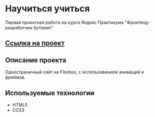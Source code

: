 # Научиться учиться

Первая проектная работа на курсе Яндекс Практикума "Фронтенд-разработчик буткемп".

## [Ссылка на проект](https://lizaelkina.github.io/how-to-learn-bootcamp/ 'Выполненный проект')

## Описание проекта

Одностраничный сайт на Flexbox, с использованием анимаций и фреймов.

## Используемые технологии

- HTML5
- CCS3

